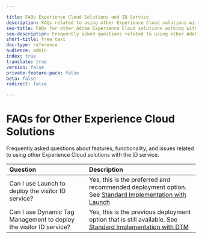 ```yaml
---

title: FAQs Experience Cloud Solutions and ID Service
description: FAQs related to using other Experience Cloud solutions with the ID service
seo-title: FAQs for other Adobe Experience Cloud solutions working with the ID Service
seo-description: Frequently asked questions related to using other Adobe Experience Cloud solutions with the ID service.
short-title: free text
doc-type: reference
audience: admin
index: true
translate: true
version: false
private-feature-pack: false
beta: false
redirect: false

---
```


<!--Meta Data Values

**Required Meta for search optimization and page data**

title: free text string

description: free text string

seo-title: free text string

seo-description: free text string

**Optional Meta for extended capabilities**

audience:
all (default), admin, developer, end-user
 
index: true (default), false
 
translate:
true (default), false
 
doc-type:
reference (default), tutorials

version:
false (default), Classic, Standard, 6.5, 6.4, 6.3, 6.2
 
private-feature-pack:
false (default), true
 
beta:
false (default), true
 
redirect:
false (default), pathname
-->

# FAQs for Other Experience Cloud Solutions

Frequently asked questions about features, functionality, and issues related to using other Experience Cloud solutions with the ID service.

| Question                                                           | Description                                                                                                                                                                        |
| :----------------------------------------------------------------- | :--------------------------------------------------------------------------------------------------------------------------------------------------------------------------------- |
| Can I use Launch to deploy the visitor ID service? | Yes, this is the preferred and recommended deployment option. See [Standard Implementation with Launch](https://docs.adobelaunch.com/extension-reference/experience-cloud-id-service-extension) |
| Can I use Dynamic Tag Management to deploy the visitor ID service? | Yes, this is the previous deployment option that is still available. See [Standard Implementation with DTM](../implementation/implementation-standard/dtm.md) |
